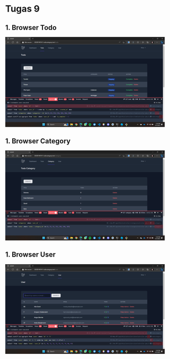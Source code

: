 # Tugas 9

## 1. Browser Todo
![Alt text](/screenshot/tugas9/Screenshot%20(403).png)
## 1. Browser Category
![Alt text](/screenshot/tugas9/Screenshot%20(404).png)
## 1. Browser User
![Alt text](/screenshot/tugas9/Screenshot%20(405).png)
